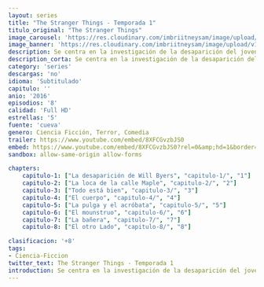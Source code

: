 ```yaml
---
layout: series
title: "The Stranger Things - Temporada 1"
titulo_original: "The Stranger Things"
image_carousel: 'https://res.cloudinary.com/imbriitneysam/image/upload/v1546468953/stranger1-poster-min.jpg'
image_banner: 'https://res.cloudinary.com/imbriitneysam/image/upload/v1546468955/stranger1-banner-min.jpg'
description: Se centra en la investigación de la desaparición del joven Will Byers. La pequeña localidad de Hawkins, Indiana, amanece una mañana conmocionada cuando Joyce descubre que su hijo Will no ha vuelto a casa. Pronto, el jefe de policía Jim Hopper inicia una investigación para intentar encontrar al joven, mientras su madre Joyce y sus amigos llevan a cabo sendas investigaciones paralelas. Los jóvenes se encuentran en su búsqueda con una misteriosa chica, 011, que posee poderes de telequinesis y asegura saber dónde está Will. Todas las pistas conducen al laboratorio de energía que el Departamento de Estado tiene en la ciudad.
description_corta: Se centra en la investigación de la desaparición del joven Will Byers. La pequeña localidad de Hawkins, Indiana, amanece una mañana conmocionada cuando Joyce descubre que su hijo Will no ha vuelto a casa. Pronto, el jefe de policía Jim Hopper inicia unae....
category: 'series'
descargas: 'no'
idioma: 'Subtitulado'
capitulo: ''
anio: '2016'
episodios: '8'
calidad: 'Full HD'
estrellas: '5'
fuente: 'cueva'
genero: Ciencia Ficción, Terror, Comedia
trailer: https://www.youtube.com/embed/8XFCGvzbJS0
embed: https://www.youtube.com/embed/8XFCGvzbJS0?rel=0&amp;hd=1&border=0&wmode=opaque&enablejsapi=1&modestbranding=1&controls=1&showinfo=1
sandbox: allow-same-origin allow-forms 

chapters:
    capitulo-1: ["La desaparición de Will Byers", "capitulo-1/", "1"]
    capitulo-2: ["La loca de la calle Maple", "capitulo-2/", "2"]
    capitulo-3: ["Todo está bien", "capitulo-3/", "3"]
    capitulo-4: ["El cuerpo", "capitulo-4/", "4"]
    capitulo-5: ["La pulga y el acróbata", "capitulo-5/", "5"]
    capitulo-6: ["El mounstruo", "capitulo-6/", "6"]
    capitulo-7: ["La bañera", "capitulo-7/", "7"]
    capitulo-8: ["El otro Lado", "capitulo-8/", "8"]

clasificacion: '+8'
tags:
- Ciencia-Ficcion
twitter_text: The Stranger Things - Temporada 1
introduction: Se centra en la investigación de la desaparición del joven Will Byers. La pequeña localidad de Hawkins, Indiana, amanece una mañana conmocionada cuando Joyce descubre que su hijo Will no ha vuelto a casa. Pronto, el jefe de policía Jim Hopper inicia una....
---
```












